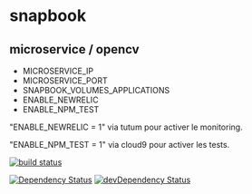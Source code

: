 # snapbook
## microservice / opencv

- MICROSERVICE_IP
- MICROSERVICE_PORT
- SNAPBOOK_VOLUMES_APPLICATIONS
- ENABLE_NEWRELIC
- ENABLE_NPM_TEST

"ENABLE_NEWRELIC = 1" via tutum pour activer le monitoring.

"ENABLE_NPM_TEST = 1" via cloud9 pour activer les tests.

[![build status](https://gitlab.com/ci/projects/11618/status.png?ref=master)](https://gitlab.com/ci/projects/11618?ref=master)

[![Dependency Status](https://david-dm.org/gperreymond/snapbook-microservice-opencv.svg)](https://david-dm.org/gperreymond/snapbook-microservice-opencv#info=dependencies)
[![devDependency Status](https://david-dm.org/gperreymond/snapbook-microservice-opencv/dev-status.svg)](https://david-dm.org/gperreymond/snapbook-microservice-opencv#info=devDependencies) 